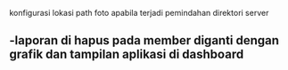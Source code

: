 konfigurasi lokasi path foto apabila terjadi pemindahan direktori server


-laporan di hapus pada member diganti dengan grafik dan tampilan aplikasi di dashboard
-
